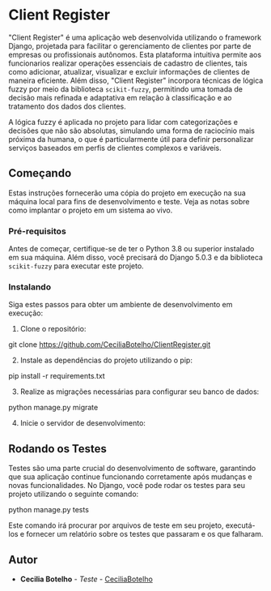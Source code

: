 # Client Register

"Client Register" é uma aplicação web desenvolvida utilizando o framework Django, projetada para facilitar o gerenciamento de clientes por parte de empresas ou profissionais autônomos. Esta plataforma intuitiva permite aos funcionarios realizar operações essenciais de cadastro de clientes, tais como adicionar, atualizar, visualizar e excluir informações de clientes de maneira eficiente. Além disso, "Client Register" incorpora técnicas de lógica fuzzy por meio da biblioteca `scikit-fuzzy`, permitindo uma tomada de decisão mais refinada e adaptativa em relação à classificação e ao tratamento dos dados dos clientes.

A lógica fuzzy é aplicada no projeto para lidar com categorizações e decisões que não são absolutas, simulando uma forma de raciocínio mais próxima da humana, o que é particularmente útil para definir personalizar serviços baseados em perfis de clientes complexos e variáveis.

## Começando

Estas instruções fornecerão uma cópia do projeto em execução na sua máquina local para fins de desenvolvimento e teste. Veja as notas sobre como implantar o projeto em um sistema ao vivo.

### Pré-requisitos

Antes de começar, certifique-se de ter o Python 3.8 ou superior instalado em sua máquina. Além disso, você precisará do Django 5.0.3 e da biblioteca `scikit-fuzzy` para executar este projeto.

### Instalando

Siga estes passos para obter um ambiente de desenvolvimento em execução:

1. Clone o repositório:

git clone https://github.com/CeciliaBotelho/ClientRegister.git


2. Instale as dependências do projeto utilizando o pip:

pip install -r requirements.txt


3. Realize as migrações necessárias para configurar seu banco de dados:

python manage.py migrate


4. Inicie o servidor de desenvolvimento:

## Rodando os Testes

Testes são uma parte crucial do desenvolvimento de software, garantindo que sua aplicação continue funcionando corretamente após mudanças e novas funcionalidades. No Django, você pode rodar os testes para seu projeto utilizando o seguinte comando:

python manage.py tests

Este comando irá procurar por arquivos de teste em seu projeto, executá-los e fornecer um relatório sobre os testes que passaram e os que falharam.


## Autor

- **Cecilia Botelho** - *Teste* - [CeciliaBotelho](https://github.com/CeciliaBotelho)


